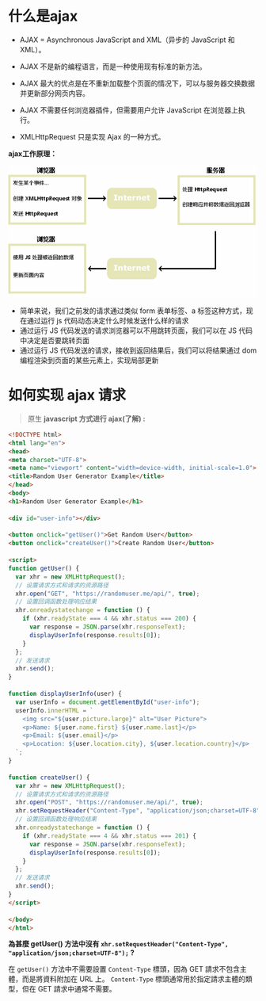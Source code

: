 # 什么是ajax

+ AJAX = Asynchronous JavaScript and XML（异步的 JavaScript 和 XML）。

+ AJAX 不是新的编程语言，而是一种使用现有标准的新方法。

+ AJAX 最大的优点是在不重新加载整个页面的情况下，可以与服务器交换数据并更新部分网页内容。

+ AJAX 不需要任何浏览器插件，但需要用户允许 JavaScript 在浏览器上执行。

+ XMLHttpRequest 只是实现 Ajax 的一种方式。

**ajax工作原理：**

![](images/image_bjXPJoLb6a-1690508517199.png)

+ 简单来说，我们之前发的请求通过类似 form 表单标签、a 标签这种方式，现在通过运行 js 代码动态决定什么时候发送什么样的请求
+ 通过运行 JS 代码发送的请求浏览器可以不用跳转页面，我们可以在 JS 代码中决定是否要跳转页面
+ 通过运行 JS 代码发送的请求，接收到返回结果后，我们可以将结果通过 dom 编程渲染到页面的某些元素上，实现局部更新

# 如何实现 ajax 请求

> 原生 **javascript 方式进行 ajax(了解) :**

``` html
<!DOCTYPE html>
<html lang="en">
<head>
<meta charset="UTF-8">
<meta name="viewport" content="width=device-width, initial-scale=1.0">
<title>Random User Generator Example</title>
</head>
<body>
<h1>Random User Generator Example</h1>

<div id="user-info"></div>

<button onclick="getUser()">Get Random User</button>
<button onclick="createUser()">Create Random User</button>

<script>
function getUser() {
  var xhr = new XMLHttpRequest();
  // 设置请求方式和请求的资源路径
  xhr.open("GET", "https://randomuser.me/api/", true);
  // 设置回调函数处理响应结果
  xhr.onreadystatechange = function () {
    if (xhr.readyState === 4 && xhr.status === 200) {
      var response = JSON.parse(xhr.responseText);
      displayUserInfo(response.results[0]);
    }
  };
  // 发送请求
  xhr.send();
}

function displayUserInfo(user) {
  var userInfo = document.getElementById("user-info");
  userInfo.innerHTML = `
    <img src="${user.picture.large}" alt="User Picture">
    <p>Name: ${user.name.first} ${user.name.last}</p>
    <p>Email: ${user.email}</p>
    <p>Location: ${user.location.city}, ${user.location.country}</p>
  `;
}

function createUser() {
  var xhr = new XMLHttpRequest();
  // 设置请求方式和请求的资源路径
  xhr.open("POST", "https://randomuser.me/api/", true);
  xhr.setRequestHeader("Content-Type", "application/json;charset=UTF-8");
  // 设置回调函数处理响应结果
  xhr.onreadystatechange = function () {
    if (xhr.readyState === 4 && xhr.status === 201) {
      var response = JSON.parse(xhr.responseText);
      displayUserInfo(response.results[0]);
    }
  };
  // 发送请求
  xhr.send();
}
</script>

</body>
</html>
```

**為甚麼 getUser() 方法中沒有 `xhr.setRequestHeader("Content-Type", "application/json;charset=UTF-8");` ?**

在 `getUser()` 方法中不需要設置 `Content-Type` 標頭，因為 GET 請求不包含主體，而是將資料附加在 URL 上。 `Content-Type` 標頭通常用於指定請求主體的類型，但在 GET 請求中通常不需要。

